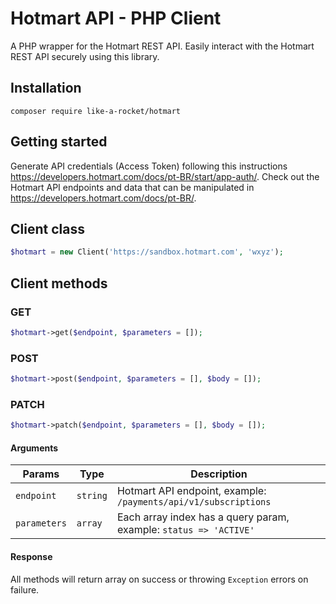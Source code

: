 # Hotmart API - PHP Client

A PHP wrapper for the Hotmart REST API. Easily interact with the Hotmart REST API securely using this library.


## Installation

```
composer require like-a-rocket/hotmart
```


## Getting started

Generate API credentials (Access Token) following this instructions <https://developers.hotmart.com/docs/pt-BR/start/app-auth/>.
Check out the Hotmart API endpoints and data that can be manipulated in <https://developers.hotmart.com/docs/pt-BR/>.


## Client class

```php
$hotmart = new Client('https://sandbox.hotmart.com', 'wxyz');
```

## Client methods

### GET

```php
$hotmart->get($endpoint, $parameters = []);
```

### POST

```php
$hotmart->post($endpoint, $parameters = [], $body = []);
```

### PATCH

```php
$hotmart->patch($endpoint, $parameters = [], $body = []);
```

#### Arguments

| Params       | Type     | Description                                                       |
| ------------ | -------- | ----------------------------------------------------------------- |
| `endpoint`   | `string` | Hotmart API endpoint, example: `/payments/api/v1/subscriptions`   |
| `parameters` | `array`  | Each array index has a query param, example: `status => 'ACTIVE'` |


#### Response

All methods will return array on success or throwing `Exception` errors on failure.
